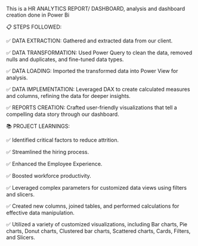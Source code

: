 This is a HR ANALYTICS REPORT/ DASHBOARD, analysis and dashboard creation done in Power Bi

📋 STEPS FOLLOWED:

✅ DATA EXTRACTION: Gathered and extracted data from our client.

✅ DATA TRANSFORMATION: Used Power Query to clean the data, removed nulls and duplicates, and fine-tuned data types.

✅ DATA LOADING: Imported the transformed data into Power View for analysis.

✅ DATA IMPLEMENTATION: Leveraged DAX to create calculated measures and columns, refining the data for deeper insights.

✅ REPORTS CREATION: Crafted user-friendly visualizations that tell a compelling data story through our dashboard.


📚 PROJECT LEARNINGS:

✅ Identified critical factors to reduce attrition.

✅ Streamlined the hiring process.

✅ Enhanced the Employee Experience.

✅ Boosted workforce productivity.

✅ Leveraged complex parameters for customized data views using filters and slicers.

✅ Created new columns, joined tables, and performed calculations for effective data manipulation.

✅ Utilized a variety of customized visualizations, including Bar charts, Pie charts, Donut charts, Clustered bar charts, Scattered charts, Cards, Filters, and Slicers.
